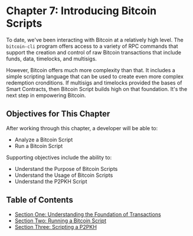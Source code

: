 # Chapter 7: Introducing Bitcoin Scripts

To date, we've been interacting with Bitcoin at a relatively high level. The `bitcoin-cli` program offers access to a variety of RPC commands that support the creation and control of raw Bitcoin transactions that include funds, data, timelocks, and multisigs.

However, Bitcoin offers much more complexity than that. It includes a simple scripting language that can be used to create even more complex redemption cronditions. If multisigs and timelocks provided the bases of Smart Contracts, then Bitcoin Script builds high on that foundation. It's the next step in empowering Bitcoin.

## Objectives for This Chapter

After working through this chapter, a developer will be able to:

   * Analyze a Bitcoin Script
   * Run a Bitcoin Script
   
Supporting objectives include the ability to:

   * Understand the Purpose of Bitcoin Scripts
   * Understand the Usage of Bitcoin Scripts
   * Understand the P2PKH Script
   
## Table of Contents

* [Section One: Understanding the Foundation of Transactions](7_1_Understanding_the_Foundation_of_Transactions.md)
* [Section Two: Running a Bitcoin Script](7_2_Running_a_Bitcoin_Script.md)
* [Section Three: Scripting a P2PKH](7_3_Scripting_a_P2PKH.md)
